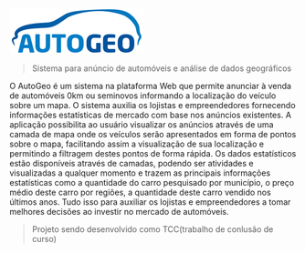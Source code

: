 ![Logo](https://github.com/AppAutoGeo/AutoGeo/blob/interface/build/img/rsz_autogeo.png "AutoGeo")
>Sistema para anúncio de automóveis e análise de dados geográficos

O AutoGeo é um sistema na plataforma Web que permite anunciar à venda de automóveis 0km ou seminovos informando a localização do veículo sobre um mapa. O sistema auxilia os lojistas e empreendedores fornecendo informações estatísticas de mercado com base nos anúncios existentes. A aplicação possibilita ao usuário visualizar os anúncios através de uma camada de mapa onde os veículos serão apresentados em forma de pontos sobre o mapa, facilitando assim a visualização de sua localização e permitindo a filtragem destes pontos de forma rápida. Os dados estatísticos estão disponíveis através de camadas, podendo ser atividades e visualizadas a qualquer momento e trazem as principais informações estatísticas como a quantidade do carro pesquisado por município, o preço médio deste carro por regiões, a quantidade deste carro vendido nos últimos anos. Tudo isso para auxiliar os lojistas e empreendedores a tomar melhores decisões ao investir no mercado de automóveis.

> Projeto sendo desenvolvido como TCC(trabalho de conlusão de curso)